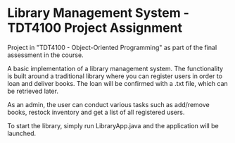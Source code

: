 
# Library Management System - TDT4100 Project Assignment

Project in "TDT4100 - Object-Oriented Programming" as part of the final assessment in the course. 

A basic implementation of a library management system. The functionality is built around a traditional library where you can register users in order to loan and deliver books. The loan will be confirmed with a .txt file, which can be retrieved later. 

As an admin, the user can conduct various tasks such as add/remove books, restock inventory and get a list of all registered users. 

To start the library, simply run LibraryApp.java and the application will be launched. 
